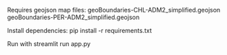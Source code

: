 
Requires geojson map files:
geoBoundaries-CHL-ADM2_simplified.geojson
geoBoundaries-PER-ADM2_simplified.geojson

Install dependencies:
pip install -r requirements.txt

Run with
streamlit run app.py
